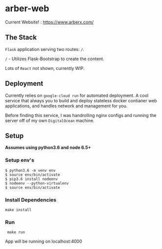 # arber-web
Current Website! : https://www.arberx.com/

## The Stack

`Flask` application serving two routes: `/`.

`/` - Utilizes Flask-Bootstrap to create the content.

Lots of `React` not shown, currently WIP.

## Deployment

Currently relies on `google-cloud run` for automated deployment. A cool service that always you to build and deploy stateless docker contianer web applications, and handles network and management for you.

Before finding this service, I was handrolling nginx configs and running the server off of my own `DigitalOcean` machine.

## Setup
**Assumes using python3.6 and node 6.5+**

### Setup env's
```shellsession
$ python3.6 -m venv env
$ source env/bin/activate
$ pip3.6 install nodeenv
$ nodeenv --python-virtualenv
$ source env/bin/activate
```

### Install Dependencies
```make install```

### Run
``` make run```

App will be running on localhost:4000
